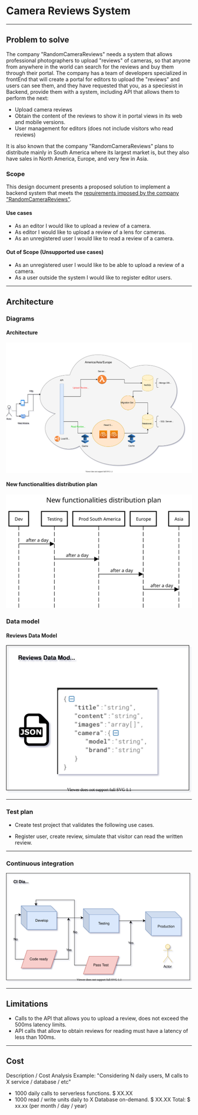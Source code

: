 # Camera Reviews System
---
## Problem to solve

The company "RandomCameraReviews" needs a system that allows professional photographers to upload "reviews" of cameras, so that anyone from anywhere in the world can search for the reviews and buy them through their portal.
The company has a team of developers specialized in frontEnd that will create a portal for editors to upload the "reviews" and users can see them, and they have requested that you, as a speciesist in Backend, provide them with a system, including API that allows them to perform the next:

* Upload camera reviews
* Obtain the content of the reviews to show it in portal views in its web and mobile versions.
* User management for editors (does not include visitors who read reviews)

It is also known that the company "RandomCameraReviews" plans to distribute mainly in South America where its largest market is, but they also have sales in North America, Europe, and very few in Asia.

### Scope


This design document presents a proposed solution to implement a backend system that meets the [requirements imposed by the company "RandomCameraReviews"](./Definition.md).

#### Use cases

* As an editor I would like to upload a review of a camera.
* As editor I would like to upload a review of a lens for cameras.
* As an unregistered user I would like to read a review of a camera.

#### Out of Scope (Unsupported use cases)

* As an unregistered user I would like to be able to upload a review of a camera.
* As a user outside the system I would like to register editor users.

---
## Architecture

### Diagrams

#### Architecture

![Project Structure](./diagramsImages/architecture.svg)

#### New functionalities distribution plan

![Project Structure](./diagramsImages/functionality-sequence-diagram.svg)

### Data model

#### Reviews Data Model

![Project Structure](./diagramsImages/review-data-model.svg)

---
### Test plan

* Create test project that validates the following use cases.

- Register user, create review, simulate that visitor can read the written review.

---
### Continuous integration

![Project Structure](./diagramsImages/ci-diagram.svg)

---
## Limitations

* Calls to the API that allows you to upload a review, does not exceed the 500ms latency limits.
* API calls that allow to obtain reviews for reading must have a latency of less than 100ms.
---
## Cost
Description / Cost Analysis
Example:
"Considering N daily users, M calls to X service / database / etc"
* 1000 daily calls to serverless functions. $ XX.XX
* 1000 read / write units daily to X Database on-demand. $ XX.XX
  Total: $ xx.xx (per month / day / year)
